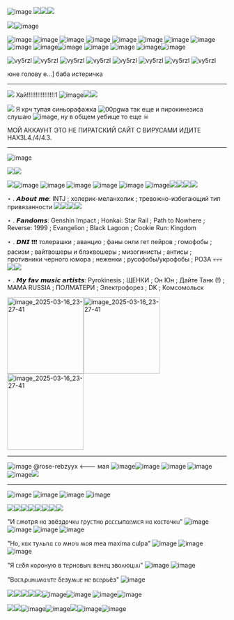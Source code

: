 ![image](https://github.com/user-attachments/assets/afa45646-dbfa-4982-ba81-3f705f226495) ![](https://64.media.tumblr.com/d95b181aa72278929bd67bbd4144635e/7f4cc04feabd9a14-10/s100x200/9912db17708573bd476631ba56c000bf01982880.gifv)![](https://64.media.tumblr.com/279be17747f9b6c9d817a4c9d7f3868a/7f4cc04feabd9a14-1c/s100x200/538d01f1a081547e8052df0143be66d9e048959c.gifv)![](https://64.media.tumblr.com/c30caf64e4fc95c413199dda9b42c4eb/7f4cc04feabd9a14-40/s100x200/6b2c0494a3ebd24fdda45546b814a4f9a4cdc7e1.gifv)


![](https://64.media.tumblr.com/41fa7dcc8e5c79a740cd4b57e405b351/0569bdbd5c6f9742-c8/s75x75_c1/b6685be6ad9efea40639bef3a0b418469cbe00b8.gifv)![image](https://github.com/user-attachments/assets/ae08b545-4222-4ce3-8eb9-6d73056a483e)




![image](https://github.com/user-attachments/assets/52784241-d5d0-403e-8867-fdbcb9cca6c2)
![image](https://github.com/user-attachments/assets/aae13c5b-863e-464b-9273-ca4c898d7484)
![image](https://github.com/user-attachments/assets/60a780c0-4f5b-4326-8e58-731b3d5fd79a)
![image](https://github.com/user-attachments/assets/b7780fec-94d2-4a26-a817-f44fd5ac326f)
![image](https://github.com/user-attachments/assets/a4629cae-dea0-4e0f-ab9e-dec6f651ce27)
![image](https://github.com/user-attachments/assets/998bc6d5-1cb0-460b-82f6-153572b3135a)
![image](https://github.com/user-attachments/assets/801550f4-faea-418b-85e7-05819852bf0f)
![image](https://github.com/user-attachments/assets/a04350f5-3c33-4f84-a028-53dd8d80fa1f)
![image](https://github.com/user-attachments/assets/2159b33f-58ff-4e63-9041-7ea750533c80)
![image](https://github.com/user-attachments/assets/2114203e-b3a2-44f4-9694-918c5f2ab0d5)![image](https://github.com/user-attachments/assets/8e5720e4-6c46-4ca2-b37b-6f10223e8791)
![image](https://github.com/user-attachments/assets/c5baf1bc-844f-47b2-897b-45c6f3fdee44)
![image](https://github.com/user-attachments/assets/83496666-82d3-41d2-bdaf-487d984d3a64)
![image](https://github.com/user-attachments/assets/01ec796c-47da-463e-9cc5-9858a2bdf373)![image](https://github.com/user-attachments/assets/deb271a3-e911-4a56-9a7b-501b644edb76)


![vy5rzl](https://github.com/user-attachments/assets/23a3b7f9-c689-418a-82fc-bdbfe18ff28b)
![vy5rzl](https://github.com/user-attachments/assets/b563df61-9c6a-4d4a-875e-7ad9a1d89f2f)
![vy5rzl](https://github.com/user-attachments/assets/84f50136-b934-4916-b000-606fa395b584)
![vy5rzl](https://github.com/user-attachments/assets/9fec9386-a1d9-485f-b6d3-949c22d54e87)
![vy5rzl](https://github.com/user-attachments/assets/a481b533-aab4-45da-be92-f73c5af9d3c6)
![vy5rzl](https://github.com/user-attachments/assets/08b5fe16-7227-4e89-9a20-3effe87d627a)
![vy5rzl](https://github.com/user-attachments/assets/de086912-cdcc-4a52-b6b6-dd2e70e4cf22)
![vy5rzl](https://github.com/user-attachments/assets/e6b70c31-26af-4984-8129-e66b78042b57)




юне голову е...] баба истеричка 

---------------


![](https://64.media.tumblr.com/7bc919f3871688f1531f672401578432/c9f852cbea274fe6-66/s75x75_c1/e1f55619c73eeac09078e19bc5a947baa23d82aa.gifv) Хай!!!!!!!!!!!!!!!!1 ![image](https://github.com/user-attachments/assets/3af9797b-2018-407c-9bef-b65c26850e85)![](https://64.media.tumblr.com/26f69c621842612c8a907cfd1fd3be87/e018519d595eb0b7-8c/s75x75_c1/21661e5a0c041ad11e73d1c1ba22a383fd218851.gifv)![](https://64.media.tumblr.com/22f29b8b5267c490b5c7b9f007c6a356/8827926dd56fd31f-a4/s75x75_c1/5b99f6f12464dec13a6441194d56301d9e1fb529.gifv)




![](https://64.media.tumblr.com/697b01b8d47a42477c97274a4fdfa568/c9f852cbea274fe6-53/s75x75_c1/6834c59879f2d284ad7170302a3221ad30989a3b.gifv) Я крч тупая синьорафажка ![00pgwa](https://github.com/user-attachments/assets/fdb318fb-d2cf-4d2a-8ffa-569d1e4f7f91) так еще и пирокинезиса слушаю ![image](https://github.com/user-attachments/assets/8d1043cc-6088-450a-86d5-844836e17854), ну в общем уебище то еще ☠


МОЙ АККАУНТ ЭТО НЕ ПИРАТСКИЙ САЙТ С ВИРУСАМИ ИДИТЕ НАХ3L4./4/4.3.

---------------


![image](https://github.com/user-attachments/assets/800fcee4-519a-420b-896c-dd0ca7716015)

![](https://64.media.tumblr.com/49980f71b3e2817c766efe85c27e074d/3c5627d4c46ff0c7-84/s100x200/bc7e10b8f3a5fb2eafc4cccbd6503ead6155fd32.gifv)![](https://64.media.tumblr.com/fd5ac9e0c7404f927f99cf1fd7074747/8652337b0258bacc-7b/s75x75_c1/099b62316469894d64e0798009810e12ed025cc7.gifv)

![](https://64.media.tumblr.com/c62a19d08a0dadf9fcb06d29963e49c1/dbd8b1e992a56a49-91/s250x400/6f6ec3666b5ec1458ff8c390a6b7183252c10d2f.gifv)![image](https://github.com/user-attachments/assets/9b5da588-75a6-48db-96c4-2a7cf73c9a76) ![image](https://github.com/user-attachments/assets/e9b53627-3718-477f-beb4-ff01957b2640)
![image](https://github.com/user-attachments/assets/052cd570-87f1-4027-88ea-851b6f200d93) ![image](https://github.com/user-attachments/assets/177054f8-abcf-4499-8d8e-d2bc9d3069e8)
 ![image](https://github.com/user-attachments/assets/dbf84a23-4fff-4790-b30c-318997e47a71) ![image](https://github.com/user-attachments/assets/316dfb1e-5ef7-4340-8b6e-c2610c1d0f87)![](https://64.media.tumblr.com/0fcf1aef72bef289443e8adf8fa748f3/a69bad83ef95edc9-f8/s100x200/5afd0ad3248d681e56940251317997d8e7613839.gifv)![](https://64.media.tumblr.com/fe0361e58e4762065c9059c7b374ea8e/121bca8437e78fff-b3/s75x75_c1/eb1870afce51cad69bd2bd76edd3441586aabda2.gifv)![](https://64.media.tumblr.com/06cd9fadf1fbb6368d1593f4432c22c5/f461aa694d233a89-13/s100x200/14458f8b5b28affe6773436ec4019169a87290c0.gifv)![](https://64.media.tumblr.com/c62a19d08a0dadf9fcb06d29963e49c1/dbd8b1e992a56a49-91/s250x400/6f6ec3666b5ec1458ff8c390a6b7183252c10d2f.gifv)


⋆ . 𝘼𝙗𝙤𝙪𝙩 𝙢𝙚: INTJ ; холерик-меланхолик ; тревожно-избегающий тип привязанности ![](https://64.media.tumblr.com/abb10af1df427b2cc8a5914829b0a1c0/00fb8ddee1cc3f2b-a3/s75x75_c1/e83f2d16da79aab0280539d3a6cd135399c3b6f9.gifv)![](https://64.media.tumblr.com/803987cfd4c4f065e7bcf9edabf6d189/17390c1c19cc6c29-76/s75x75_c1/a97a39f4328f8856db801c4e1a939511e15e0f98.gifv)![](https://64.media.tumblr.com/d8b23371d377ac1fa0a6029f68e94342/c985327fcb04e268-2b/s75x75_c1/a86c53d0c93f9079d9fc15b31b0be92de23a9c7a.gifv)![](https://64.media.tumblr.com/74581d48f7377e6b2d89721c30af4b95/73db4279d9edc50f-8c/s100x200/91c3d6a7655988e417b9793fd54f478724e1441c.gifv)

⋆ . 𝙁𝙖𝙣𝙙𝙤𝙢𝙨: Genshin Impact ; Honkai: Star Rail ; Path to Nowhere ; Reverse: 1999 ; Evangelion ; Black Lagoon ; Cookie Run: Kingdom

⋆ . 𝘿𝙉𝙄 ❗️❗️❗️ толерашки ; аванцио ; фаны онли гет пейров ; гомофобы ; расизм ; вайтвошеры и блэквошеры ; мизогинисты ; антисы ; противники черного юмора ; неженки ; русофобы/укрофобы ; РОЗА 💀💀💀 ![](https://64.media.tumblr.com/9d1982bcc81d10d7c206cd473b1fd5ce/dbd8b1e992a56a49-31/s250x400/6a1dc3ebbdcd1dd0297e0d4a0301691643c69ecb.gifv)![](https://64.media.tumblr.com/09c42206ccbbae8f8488fc87310f0681/c9955045e2d3bfe1-1b/s100x200/5f76629a5711b2e94b6f0945ec66b95c4267c74c.gifv)

⋆ . 𝙈𝙮 𝙛𝙖𝙫 𝙢𝙪𝙨𝙞𝙘 𝙖𝙧𝙩𝙞𝙨𝙩𝙨: Pyrokinesis ; ЩЕНКИ ; Он Юн ; Дайте Танк (!) ; MAMA RUSSIA ; ПОЛМАТЕРИ ; Электрофорез ; DK ; Комсомольск

<img width="175" alt="image_2025-03-16_23-27-41" src="https://github.com/user-attachments/assets/d6f38e3e-1471-491d-a341-f50870d9c0ef" /><img width="175" alt="image_2025-03-16_23-27-41" src="https://github.com/user-attachments/assets/9b2b4791-31bf-45ca-b6a2-7adf4f1eb4a2" />
<img width="175" alt="image_2025-03-16_23-27-41" src="https://github.com/user-attachments/assets/a68ecd97-ee9e-4f18-b556-3690d14a52e0" />


---------------

![image](https://github.com/user-attachments/assets/30e714c8-a962-4de3-b88b-8fa2c4d31bf6)
@rose-rebzyyx <--- мая ![image](https://github.com/user-attachments/assets/5d06ad66-e155-4a14-ade7-bb0684ecda84)![image](https://github.com/user-attachments/assets/fc6f7b94-e75f-445c-aa10-9355ae4d1da7)
![image](https://github.com/user-attachments/assets/77e213ed-c5de-4271-8756-b1ed79c4c738)
![image](https://github.com/user-attachments/assets/bd797ea2-83c6-4dac-8f78-d8dd15c82ef2)
![image](https://github.com/user-attachments/assets/a27533d5-9be9-4ddc-b327-23c32e972087)![](https://64.media.tumblr.com/c4de26c9032db5a4c085915069b440b8/e018519d595eb0b7-ae/s75x75_c1/534a4ea554fdf8f2661759fec6d86b6f2af334e9.gifv)





---------------
![image](https://github.com/user-attachments/assets/9a4c4ba0-7aac-4883-939d-fb3b9d3f1dac)
![image](https://github.com/user-attachments/assets/4456cad0-4f04-47ab-bd49-5932abe578ad)
![image](https://github.com/user-attachments/assets/9b5849b4-e51d-45f4-8efe-5fc3470a0bca)
![image](https://github.com/user-attachments/assets/83031008-984f-48a8-b55f-8213ee7f94ef)

![](https://64.media.tumblr.com/98c7720e8ea71f8166f00ed9e205ee25/5a42f246a073e616-24/s100x200/167120621eda5f64719f4bcc5be76b704c8ee308.gifv)![](https://64.media.tumblr.com/98c7720e8ea71f8166f00ed9e205ee25/5a42f246a073e616-24/s100x200/167120621eda5f64719f4bcc5be76b704c8ee308.gifv)![](https://64.media.tumblr.com/98c7720e8ea71f8166f00ed9e205ee25/5a42f246a073e616-24/s100x200/167120621eda5f64719f4bcc5be76b704c8ee308.gifv)![](https://64.media.tumblr.com/98c7720e8ea71f8166f00ed9e205ee25/5a42f246a073e616-24/s100x200/167120621eda5f64719f4bcc5be76b704c8ee308.gifv)![](https://64.media.tumblr.com/98c7720e8ea71f8166f00ed9e205ee25/5a42f246a073e616-24/s100x200/167120621eda5f64719f4bcc5be76b704c8ee308.gifv)![](https://64.media.tumblr.com/98c7720e8ea71f8166f00ed9e205ee25/5a42f246a073e616-24/s100x200/167120621eda5f64719f4bcc5be76b704c8ee308.gifv)![](https://64.media.tumblr.com/98c7720e8ea71f8166f00ed9e205ee25/5a42f246a073e616-24/s100x200/167120621eda5f64719f4bcc5be76b704c8ee308.gifv)![](https://64.media.tumblr.com/98c7720e8ea71f8166f00ed9e205ee25/5a42f246a073e616-24/s100x200/167120621eda5f64719f4bcc5be76b704c8ee308.gifv)

"И ᥴʍ᧐ᴛρя нᥲ ɜʙёɜд᧐чκᥙ ᴦρуᥴᴛн᧐ ρᥲᥴᥴыпᥲᥱʍᥴя нᥲ κ᧐ᥴᴛ᧐чκᥙ" ![image](https://github.com/user-attachments/assets/ce4c99db-39bb-4b32-b339-155bb8d1060e)
![image](https://github.com/user-attachments/assets/72170f9d-7eb1-4e2e-b923-34a7343d2f5c)
![image](https://github.com/user-attachments/assets/c6712f61-bc1b-4278-8b2b-06630abd7d70)
![image](https://github.com/user-attachments/assets/ad79524f-6856-416d-995b-e1fc1157793d)

"Н᧐, κᥲκ ᴛу᧘ьᥰᥲ ᥴ᧐ ʍн᧐ᥔ ʍ᧐я mea maxima culpa" ![image](https://github.com/user-attachments/assets/6e2c7427-bf36-40c4-97a8-6acb5fca97aa)
![image](https://github.com/user-attachments/assets/9768796d-cdf9-469f-ac13-fd29235c6564)
![image](https://github.com/user-attachments/assets/1c404af0-c8f1-48a6-a6a6-4589f14f5ef2)

"Я ᥴᥱδя κ᧐ρ᧐ную ʙ ᴛᥱρн᧐ʙыᥔ ʙᥱнᥱц ϶ʙ᧐᧘юцᥙᥙ" ![image](https://github.com/user-attachments/assets/7524d78f-663c-4997-a5d6-924c6b76dd3a)
![image](https://github.com/user-attachments/assets/6e26b74a-d462-48b8-b1b1-b28e3acb04c1)

"В᧐ᥴᥰρᥙнᥙʍᥲᥔᴛᥱ δᥱɜуʍᥙᥱ нᥱ ʙᥴᥱρьёɜ" ![image](https://github.com/user-attachments/assets/4f4c9f8c-e5b1-4c38-a235-7cd3d5d7a18a)



![](https://64.media.tumblr.com/257e6e7b714ce613e646eada17f84911/7f0dfe165277a14d-bb/s100x200/b48e40c15daa80bde9d15326923fd87c0d9fec5d.gifv)![](https://64.media.tumblr.com/b0516c6329696fdea686199ef1dfd07b/634478afc53407d6-a5/s100x200/8cf2f7ef3dae3efcf3084204619ecb4427bd3cd4.pnj)![](https://64.media.tumblr.com/9d6973e63f0da5caf12aa7d80a8a077f/cae7cabe6833fef0-f1/s100x200/cc96abbe411ce7b5919f44228c94225dc88e6a25.gifv)![](https://64.media.tumblr.com/5473e4e132c99e3539921f1d34c4d2c6/acc95b5fc4047175-be/s75x75_c1/cca8e0997a7bb512abca76de5a5dcd726650aa5a.gifv)![](https://64.media.tumblr.com/56f9fae470c0465d78480ca28b9e2d95/75b5b68ba6c92fb8-2e/s100x200/5f36e40254908a1353aa458eed724d88fee54880.gifv)![image](https://github.com/user-attachments/assets/e2f60934-af7c-4fdd-92e7-b57c46e0bc58)![image](https://github.com/user-attachments/assets/866bdb18-91d2-4559-b380-6d92f6c0abb7)
![image](https://github.com/user-attachments/assets/ce1cbc0e-88b4-4a26-81a9-ece55607b786)![image](https://github.com/user-attachments/assets/39cd9fa8-642e-4047-9dc6-c651b6a9f5c2)





![](https://64.media.tumblr.com/7f73afde1b7796fdbfb390fedcc559ca/6cc87f5237bd2ddc-41/s400x600/635054202ef39301f85406487bed0cc2c5814656.gifv)![](https://64.media.tumblr.com/37cdf56d884a2efd8338f2c02a81cac6/62fa2fa6a73a649d-de/s100x200/1125f68d775ec796b476f3923a783b157ce86420.gifv)![image](https://github.com/user-attachments/assets/03483be2-5f28-4374-a5c2-16edb3255bb5)![image](https://github.com/user-attachments/assets/86ace142-04b5-45dc-99a6-8b844d023ea2)![](https://64.media.tumblr.com/9ebeea7c0e208b959d15c6b324ed88f4/79d8b316934d24c3-68/s100x200/f05976f68142649baa15ab3689c08c32f5756c37.gifv)![image](https://github.com/user-attachments/assets/d41796bd-7ccd-471e-bd9b-37f76de51b88)![image](https://github.com/user-attachments/assets/cab5e482-3046-4a2a-a9da-54be1020485e)




